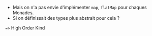 * Mais on n'a pas envie d'implémenter `map`, `flatMap` pour chaques Monades.
* Si on définissait des types plus abstrait pour cela ?

`=>` High Order Kind 
